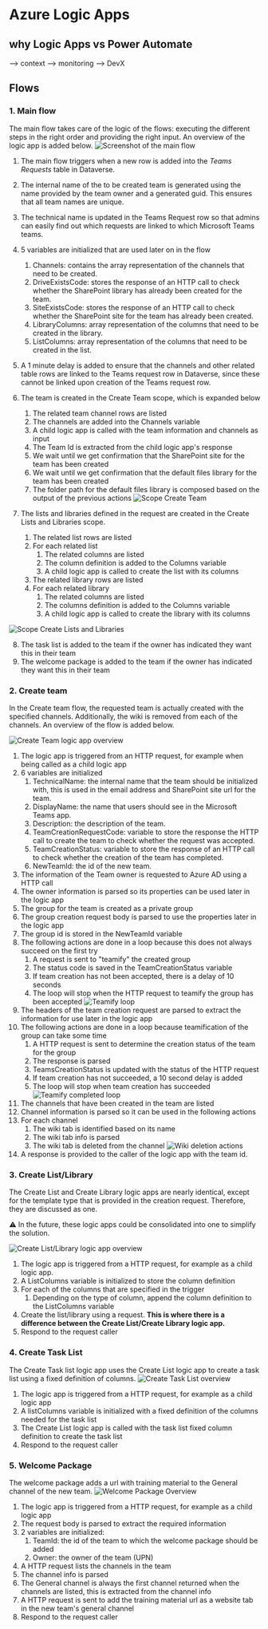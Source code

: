# Azure Logic Apps

## why Logic Apps vs Power Automate

--> context
--> monitoring
--> DevX

## Flows

### 1. Main flow
The main flow takes care of the logic of the flows: executing the different steps in the right order and providing the right input. An overview of the logic app is added below.
![Screenshot of the main flow](media/LogicApps-Main.png)

1. The main flow triggers when a new row is added into the _Teams Requests_ table in Dataverse. 
2. The internal name of the to be created team is generated using the name provided by the team owner and a generated guid. This ensures that all team names are unique.
3. The technical name is updated in the Teams Request row so that admins can easily find out which requests are linked to which Microsoft Teams teams.
4. 5 variables are initialized that are used later on in the flow
   1. Channels: contains the array representation of the channels that need to be created.
   2. DriveExistsCode: stores the response of an HTTP call to check whether the SharePoint library has already been created for the team.
   3. SiteExistsCode: stores the response of an HTTP call to check whether the SharePoint site for the team has already been created.
   4. LibraryColumns: array representation of the columns that need to be created in the library.
   5. ListColumns: array representation of the columns that need to be created in the list.
5. A 1 minute delay is added to ensure that the channels and other related table rows are linked to the Teams request row in Dataverse, since these cannot be linked upon creation of the Teams request row.
6. The team is created in the Create Team scope, which is expanded below
   1. The related team channel rows are listed
   2. The channels are added into the Channels variable
   3. A child logic app is called with the team information and channels as input
   4. The Team Id is extracted from the child logic app's response
   5. We wait until we get confirmation that the SharePoint site for the team has been created
   6. We wait until we get confirmation that the default files library for the team has been created
   7. The folder path for the default files library is composed based on the output of the previous actions
![Scope Create Team](media/LogicApps-Main-ScopeCreateTeam.png)

7. The lists and libraries defined in the request are created in the Create Lists and Libraries scope.
   1. The related list rows are listed
   2. For each related list
      1. The related columns are listed
      2. The column definition is added to the Columns variable
      3. A child logic app is called to create the list with its columns
   3. The related library rows are listed
   4. For each related library
      1. The related columns are listed
      2. The columns definition is added to the Columns variable
      3. A child logic app is called to create the library with its columns

![Scope Create Lists and Libraries](media/LogicApps-Main-ScopeCreateListsLibraries.png)

8. The task list is added to the team if the owner has indicated they want this in their team
9. The welcome package is added to the team if the owner has indicated they want this in their team

### 2. Create team
In the Create team flow, the requested team is actually created with the specified channels. Additionally, the wiki is removed from each of the channels. An overview of the flow is added below.

![Create Team logic app overview](media/LogicApps-CreateTeam.png)

1. The logic app is triggered from an HTTP request, for example when being called as a child logic app
2. 6 variables are initialized
   1. TechnicalName: the internal name that the team should be initialized with, this is used in the email address and SharePoint site url for the team.
   2. DisplayName: the name that users should see in the Microsoft Teams app.
   3. Description: the description of the team.
   4. TeamCreationRequestCode: variable to store the response the HTTP call to create the team to check whether the request was accepted.
   5. TeamCreationStatus: variable to store the response of an HTTP call to check whether the creation of the team has completed.
   6. NewTeamId: the id of the new team.
3. The information of the Team owner is requested to Azure AD using a HTTP call
4. The owner information is parsed so its properties can be used later in the logic app
5. The group for the team is created as a private group
6. The group creation request body is parsed to use the properties later in the logic app
7. The group id is stored in the NewTeamId variable
8. The following actions are done in a loop because this does not always succeed on the first try
   1. A request is sent to "teamify" the created group
   2. The status code is saved in the TeamCreationStatus variable
   3. If team creation has not been accepted, there is a delay of 10 seconds
   4. The loop will stop when the HTTP request to teamify the group has been accepted
![Teamify loop](media/LogicApps-CreateTeam-LoopTeamify.png)
9. The headers of the team creation request are parsed to extract the information for use later in the logic app
10. The following actions are done in a loop because teamification of the group can take some time
    1.  A HTTP request is sent to determine the creation status of the team for the group
    2.  The response is parsed
    3.  TeamsCreationStatus is updated with the status of the HTTP request
    4.  If team creation has not succeeded, a 10 second delay is added
    5.  The loop will stop when team creation has succeeded
![Teamify completed loop](media/LogicApps-CreateTeam-LoopTeamifyCompleted.png)
11. The channels that have been created in the team are listed
12. Channel information is parsed so it can be used in the following actions
13. For each channel
    1.  The wiki tab is identified based on its name
    2.  The wiki tab info is parsed
    3.  The wiki tab is deleted from the channel
![Wiki deletion actions](media/LogicApps-CreateTeam-ForEachChannel.png)
14. A response is provided to the caller of the logic app with the team id.

### 3. Create List/Library
The Create List and Create Library logic apps are nearly identical, except for the template type that is provided in the creation request. Therefore, they are discussed as one.

⚠ In the future, these logic apps could be consolidated into one to simplify the solution.

![Create List/Library logic app overview](media/LogicApps-CreateList.png)

1. The logic app is triggered from a HTTP request, for example as a child logic app.
2. A ListColumns variable is initialized to store the column definition
3. For each of the columns that are specified in the trigger
   1. Depending on the type of column, append the column definition to the ListColumns variable
4. Create the list/library using a request. **This is where there is a difference between the Create List/Create Library logic app.**
5. Respond to the request caller


### 4. Create Task List
The Create Task list logic app uses the Create List logic app to create a task list using a fixed definition of columns.
![Create Task List overview](media/LogicApps-CreateTaskList.png)

1. The logic app is triggered from a HTTP request, for example as a child logic app
2. A listColumns variable is initialized with a fixed definition of the columns needed for the task list
3. The Create List logic app is called with the task list fixed column definition to create the task list
4. Respond to the request caller


### 5. Welcome Package
The welcome package adds a url with training material to the General channel of the new team.
![Welcome Package Overview](media/LogicApps-WelcomePackage.png)

1. The logic app is triggered from a HTTP request, for example as a child logic app
2. The request body is parsed to extract the required information
3. 2 variables are initialized:
   1. TeamId: the id of the team to which the welcome package should be added
   2. Owner: the owner of the team (UPN)
4. A HTTP request lists the channels in the team
5. The channel info is parsed
6. The General channel is always the first channel returned when the channels are listed, this is extracted from the channel info
7. A HTTP request is sent to add the training material url as a website tab in the new team's general channel
8. Respond to the request caller